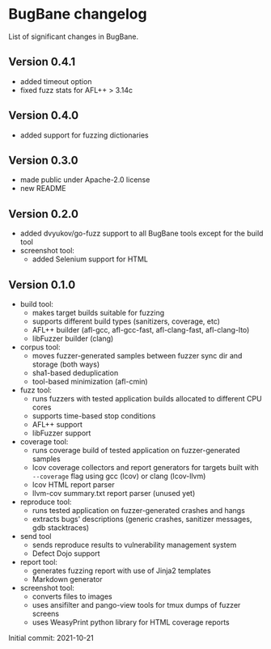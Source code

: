 # BugBane changelog
List of significant changes in BugBane.

## Version 0.4.1
- added timeout option
- fixed fuzz stats for AFL++ > 3.14c

## Version 0.4.0
- added support for fuzzing dictionaries

## Version 0.3.0
- made public under Apache-2.0 license
- new README

## Version 0.2.0
- added dvyukov/go-fuzz support to all BugBane tools except for the build tool
- screenshot tool:
    - added Selenium support for HTML

## Version 0.1.0
- build tool:
    - makes target builds suitable for fuzzing
    - supports different build types (sanitizers, coverage, etc)
    - AFL++ builder (afl-gcc, afl-gcc-fast, afl-clang-fast, afl-clang-lto)
    - libFuzzer builder (clang)
- corpus tool:
    - moves fuzzer-generated samples between fuzzer sync dir and storage (both ways)
    - sha1-based deduplication
    - tool-based minimization (afl-cmin)
- fuzz tool:
    - runs fuzzers with tested application builds allocated to different CPU cores
    - supports time-based stop conditions
    - AFL++ support
    - libFuzzer support
- coverage tool:
    - runs coverage build of tested application on fuzzer-generated samples
    - lcov coverage collectors and report generators for targets built with `--coverage` flag using gcc (lcov) or clang (lcov-llvm)
    - lcov HTML report parser
    - llvm-cov summary.txt report parser (unused yet)
- reproduce tool:
    - runs tested application on fuzzer-generated crashes and hangs
    - extracts bugs' descriptions (generic crashes, sanitizer messages, gdb stacktraces)
- send tool
    - sends reproduce results to vulnerability management system
    - Defect Dojo support
- report tool:
    - generates fuzzing report with use of Jinja2 templates
    - Markdown generator
- screenshot tool:
    - converts files to images
    - uses ansifilter and pango-view tools for tmux dumps of fuzzer screens
    - uses WeasyPrint python library for HTML coverage reports


Initial commit: 2021-10-21
